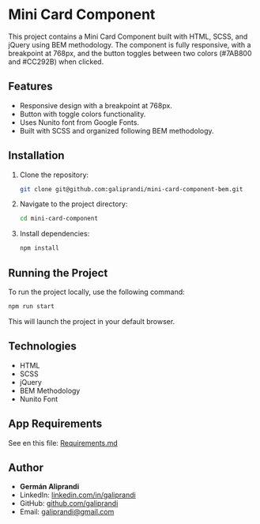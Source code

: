 # Mini Card Component

This project contains a Mini Card Component built with HTML, SCSS, and jQuery using BEM methodology. The component is fully responsive, with a breakpoint at 768px, and the button toggles between two colors (#7AB800 and #CC292B) when clicked.

## Features

- Responsive design with a breakpoint at 768px.
- Button with toggle colors functionality.
- Uses Nunito font from Google Fonts.
- Built with SCSS and organized following BEM methodology.

## Installation

1. Clone the repository:
   ```bash
   git clone git@github.com:galiprandi/mini-card-component-bem.git
   ```
2. Navigate to the project directory:
   ```bash
   cd mini-card-component
   ```
3. Install dependencies:
   ```bash
   npm install
   ```

## Running the Project

To run the project locally, use the following command:

```bash
npm run start
```

This will launch the project in your default browser.

## Technologies

- HTML
- SCSS
- jQuery
- BEM Methodology
- Nunito Font

## App Requirements

See en this file: [Requirements.md](./Requirements.md)

## Author

- **Germán Aliprandi**
- LinkedIn: [linkedin.com/in/galiprandi](https://www.linkedin.com/in/galiprandi)
- GitHub: [github.com/galiprandi](https://github.com/galiprandi)
- Email: galiprandi@gmail.com
